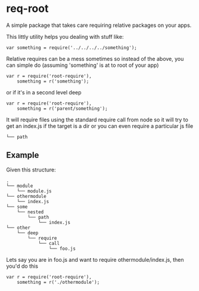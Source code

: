 req-root
========

A simple package that takes care requiring relative packages on your apps.

This littly utility helps you dealing with stuff like:

    var something = require('../../../../something');

Relative requires can be a mess sometimes so instead of the above, you can simple do (assuming 'something' is at to root of your app)

    var r = require('root-require'),
        something = r('something');

or if it's in a second level deep

    var r = require('root-require'),
        something = r('parent/something');

It will require files using the standard require call from node so it will try to get an index.js if the target is a dir or you can even require a particular js file

    └── path

Example
-------

Given this structure:

    .
    └── module
        └── module.js
    └── othermodule
        └── index.js
    └── some
        └── nested
            └── path
                └── index.js
    └── other
        └── deep
            └── require
                └── call
                    └── foo.js

Lets say you are in foo.js and want to require othermodule/index.js, then you'd do this

    var r = require('root-require'),
        something = r('./othermodule');